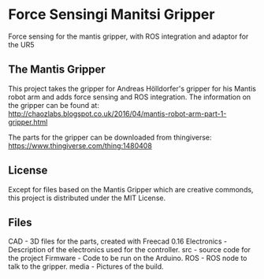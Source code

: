 # Force Sensingi Manitsi Gripper
Force sensing for the mantis gripper, with ROS integration and adaptor for the UR5

## The Mantis Gripper

This project takes the gripper for Andreas Hölldorfer's gripper for his Mantis robot arm and adds force sensing and ROS integration.
The information on the gripper can be found at: http://chaozlabs.blogspot.co.uk/2016/04/mantis-robot-arm-part-1-gripper.html

The parts for the gripper can be downloaded from thingiverse: https://www.thingiverse.com/thing:1480408

## License

Except for files based on the Mantis Gripper which are creative commonds, 
this project is distributed under the MIT License.

## Files


CAD - 3D files for the parts, created with Freecad 0.16
Electronics - Description of the electronics used for the controller.
src - source code for the project
  Firmware - Code to be run on the Arduino.
  ROS - ROS node to talk to the gripper.
media - Pictures of the build.


  
 
